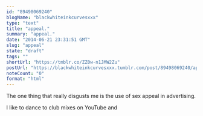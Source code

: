 ```yaml
---
id: "89498069240"
blogName: "blackwhiteinkcurvesxxx"
type: "text"
title: "appeal."
summary: "appeal."
date: "2014-06-21 23:31:51 GMT"
slug: "appeal"
state: "draft"
tags: ""
shortUrl: "https://tmblr.co/ZZ0w-n1JMW2Zu"
postUrl: "https://blackwhiteinkcurvesxxx.tumblr.com/post/89498069240/appeal"
noteCount: "0"
format: "html"
---
```


The one thing that really disgusts me is the use of sex appeal in advertising. 

I like to dance to club mixes on YouTube and